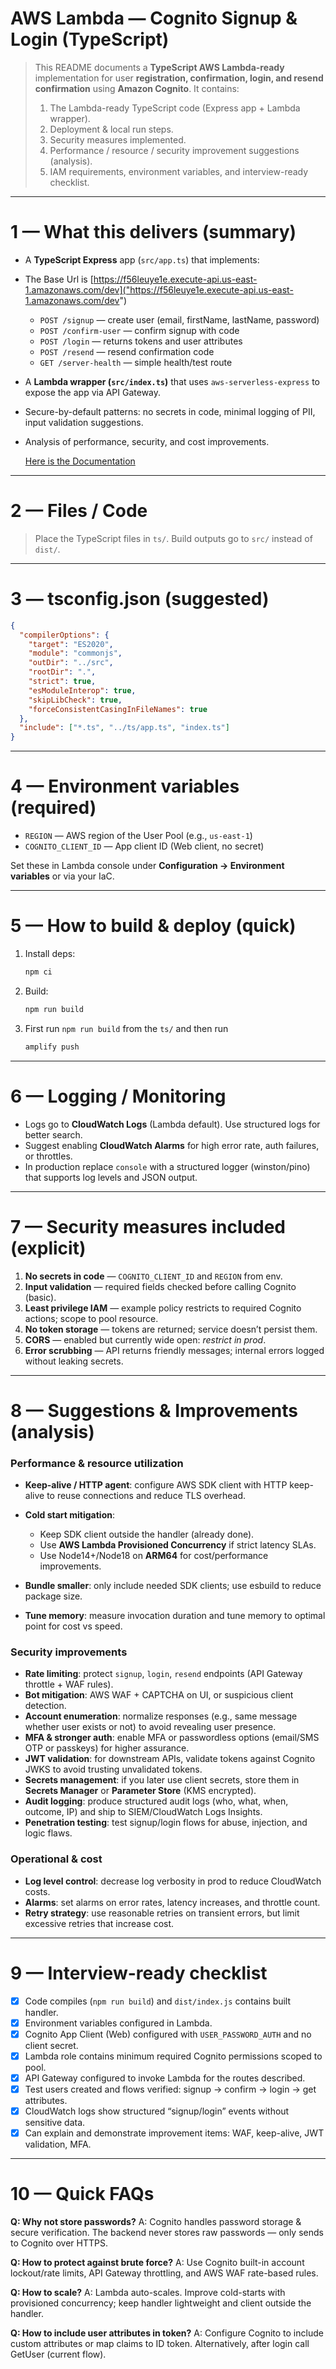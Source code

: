 # AWS Lambda — Cognito Signup & Login (TypeScript)

> This README documents a **TypeScript AWS Lambda-ready** implementation for user **registration, confirmation, login, and resend confirmation** using **Amazon Cognito**. It contains:
>
> 1. The Lambda-ready TypeScript code (Express app + Lambda wrapper).
> 2. Deployment & local run steps.
> 3. Security measures implemented.
> 4. Performance / resource / security improvement suggestions (analysis).
> 5. IAM requirements, environment variables, and interview-ready checklist.

---

# 1 — What this delivers (summary)

* A **TypeScript Express** app (`src/app.ts`) that implements:
* The Base Url is  [https://f56leuye1e.execute-api.us-east-1.amazonaws.com/dev]("https://f56leuye1e.execute-api.us-east-1.amazonaws.com/dev")
  * `POST /signup` — create user (email, firstName, lastName, password)
  * `POST /confirm-user` — confirm signup with code
  * `POST /login` — returns tokens and user attributes
  * `POST /resend` — resend confirmation code
  * `GET /server-health` — simple health/test route
* A **Lambda wrapper (`src/index.ts`)** that uses `aws-serverless-express` to expose the app via API Gateway.
* Secure-by-default patterns: no secrets in code, minimal logging of PII, input validation suggestions.
* Analysis of performance, security, and cost improvements.

   [Here is the Documentation]("https://documenter.getpostman.com/view/15764037/2sB3HnLLFK")

---

# 2 — Files / Code

> Place the TypeScript files in `ts/`. Build outputs go to `src/` instead of `dist/`. 




---


# 3 — tsconfig.json (suggested)

```json
{
  "compilerOptions": {
    "target": "ES2020",
    "module": "commonjs",
    "outDir": "../src",
    "rootDir": ".",
    "strict": true,
    "esModuleInterop": true,
    "skipLibCheck": true,
    "forceConsistentCasingInFileNames": true
  },
  "include": ["*.ts", "../ts/app.ts", "index.ts"]
}
```


---

# 4 — Environment variables (required)

* `REGION` — AWS region of the User Pool (e.g., `us-east-1`)
* `COGNITO_CLIENT_ID` — App client ID (Web client, no secret)

Set these in Lambda console under **Configuration -> Environment variables** or via your IaC.

---

# 5 — How to build & deploy (quick)

1. Install deps:

   ```bash
   npm ci
   ```
2. Build:

   ```bash
   npm run build
   ```
3. First run `npm run build` from the `ts/` and then run 
   ```bash 
   amplify push
   ```

---

# 6 — Logging / Monitoring

* Logs go to **CloudWatch Logs** (Lambda default). Use structured logs for better search.
* Suggest enabling **CloudWatch Alarms** for high error rate, auth failures, or throttles.
* In production replace `console` with a structured logger (winston/pino) that supports log levels and JSON output.

---

# 7 — Security measures included (explicit)

1. **No secrets in code** — `COGNITO_CLIENT_ID` and `REGION` from env.
3. **Input validation** — required fields checked before calling Cognito (basic).
4. **Least privilege IAM** — example policy restricts to required Cognito actions; scope to pool resource.
5. **No token storage** — tokens are returned; service doesn’t persist them.
6. **CORS** — enabled but currently wide open: *restrict in prod*.
7. **Error scrubbing** — API returns friendly messages; internal errors logged without leaking secrets.

---

# 8 — Suggestions & Improvements (analysis)

### Performance & resource utilization

* **Keep-alive / HTTP agent**: configure AWS SDK client with HTTP keep-alive to reuse connections and reduce TLS overhead.
* **Cold start mitigation**:

  * Keep SDK client outside the handler (already done).
  * Use **AWS Lambda Provisioned Concurrency** if strict latency SLAs.
  * Use Node14+/Node18 on **ARM64** for cost/performance improvements.
* **Bundle smaller**: only include needed SDK clients; use esbuild to reduce package size.
* **Tune memory**: measure invocation duration and tune memory to optimal point for cost vs speed.

### Security improvements

* **Rate limiting**: protect `signup`, `login`, `resend` endpoints (API Gateway throttle + WAF rules).
* **Bot mitigation**: AWS WAF + CAPTCHA on UI, or suspicious client detection.
* **Account enumeration**: normalize responses (e.g., same message whether user exists or not) to avoid revealing user presence.
* **MFA & stronger auth**: enable MFA or passwordless options (email/SMS OTP or passkeys) for higher assurance.
* **JWT validation**: for downstream APIs, validate tokens against Cognito JWKS to avoid trusting unvalidated tokens.
* **Secrets management**: if you later use client secrets, store them in **Secrets Manager** or **Parameter Store** (KMS encrypted).
* **Audit logging**: produce structured audit logs (who, what, when, outcome, IP) and ship to SIEM/CloudWatch Logs Insights.
* **Penetration testing**: test signup/login flows for abuse, injection, and logic flaws.

### Operational & cost

* **Log level control**: decrease log verbosity in prod to reduce CloudWatch costs.
* **Alarms**: set alarms on error rates, latency increases, and throttle count.
* **Retry strategy**: use reasonable retries on transient errors, but limit excessive retries that increase cost.

---

# 9 — Interview-ready checklist

* [x] Code compiles (`npm run build`) and `dist/index.js` contains built handler.
* [x] Environment variables configured in Lambda.
* [x] Cognito App Client (Web) configured with `USER_PASSWORD_AUTH` and no client secret.
* [x] Lambda role contains minimum required Cognito permissions scoped to pool.
* [x] API Gateway configured to invoke Lambda for the routes described.
* [x] Test users created and flows verified: signup → confirm → login → get attributes.
* [x] CloudWatch logs show structured “signup/login” events without sensitive data.
* [x] Can explain and demonstrate improvement items: WAF, keep-alive, JWT validation, MFA.

---

# 10 — Quick FAQs

**Q: Why not store passwords?**
A: Cognito handles password storage & secure verification. The backend never stores raw passwords — only sends to Cognito over HTTPS.

**Q: How to protect against brute force?**
A: Use Cognito built-in account lockout/rate limits, API Gateway throttling, and AWS WAF rate-based rules.

**Q: How to scale?**
A: Lambda auto-scales. Improve cold-starts with provisioned concurrency; keep handler lightweight and client outside the handler.

**Q: How to include user attributes in token?**
A: Configure Cognito to include custom attributes or map claims to ID token. Alternatively, after login call GetUser (current flow).

